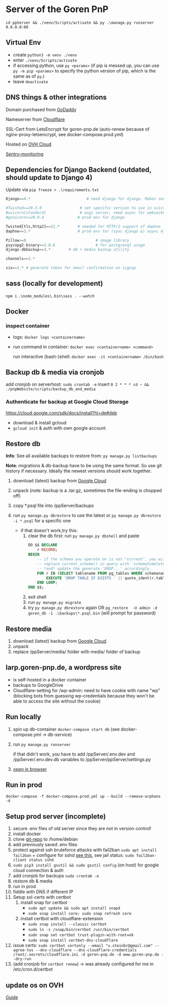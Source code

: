 # Server of the Goren PnP

`cd ppServer && ./venv/Scripts/activate && py .\manage.py runserver 0.0.0.0:80`

## Virtual Env
- create  `python3 -m venv ./venv`
- enter   `./venv/Scripts/activate`
- if accessing python, use `py <params>` (if pip is messed up, you can use `py -m pip <params>` to specify the python version of pip, which is the same as of `py`.)
- leave   `deactivate`


## DNS things & other integrations
Domain purchased from [GoDaddy](https://dcc.godaddy.com/control/goren-pnp.de/dns?plid=1&plid=1&sc_code=1)

Nameserver from [Cloudflare](https://dash.cloudflare.com/354217e3b0c6583d323ac8fe5cdde94a/goren-pnp.de)

SSL-Cert from LetsEncrypt for goren-pnp.de (auto-renew because of nginx-proxy-letsencrypt, see docker-compose.prod.yml)

Hosted on [OVH Cloud](https://www.ovh.com/manager/dedicated/#/vps/vps-fbeb6d68.vps.ovh.net/dashboard)

[Sentry-monitoring](https://sentry.io/organizations/i-org/issues/?project=6128752)

## Dependencies for Django Backend (outdated, should update to Django 4)

Update via `pip freeze > .\requirements.txt`

```python
Django==4.*							# need django for django. Makes sense, right?

#Twisted==20.3.0                 # set specific version to use in uvicorn (asgi-server)
#uvicorn[standard]               # asgi server, need async for websockets in chat (does not exist in alpine version of docker-image)
#gunicorn>=20.0.4				# prod env for django

Twisted[tls,http2]==21.*        # needed for HTTP/2 support of daphne
daphne==3.*                     # prod env for (sync django &) async django channels (via ws)

Pillow>=8								# image library
psycopg2-binary>=2.8.6					# for postgresql usage
django-dbbackup==3.*        # db + media backup utility

channels==3.*

six==1.* # generate token for email confirmation on signup

```

## sass (locally for development)
`npm i`
`.\node_modules\.bin\sass . --watch`

## Docker
### inspect container
* logs: `docker logs <containername>`
* run command in container: `docker exec <containername> <command>`

    run interactive (bash-)shell: `docker exec -it <containername> /bin/bash`


## Backup db & media via cronjob
add cronjob on serverhost: `sudo crontab -e`
insert `0 2 * * * cd ~ && ./pnpWebsite/scripts/backup_db_and_media`

### Authenticate for backup at Google Cloud Storage
https://cloud.google.com/sdk/docs/install?hl=de#deb
* download & install gcloud
* `gcloud init` & auth with own google account

## Restore db
**Info**: See all available backups to restore from: `py manage.py listbackups`

**Note**: migrations & db-backup have to be using the same format. So use git history if necessary. Ideally the newest versions should work together. 

1. download (latest) backup from [Google Cloud](https://console.cloud.google.com/storage/browser/backup-goren-pnp.appspot.com/backups?hl=de&project=backup-goren-pnp&pageState=(%22StorageObjectListTable%22:(%22f%22:%22%255B%255D%22))&prefix=&forceOnObjectsSortingFiltering=false)
2. unpack (note: backup is a .tar.gz, sometimes the file-ending is chopped off)
3. copy *.psql file into /ppServer/backups
4. run `py manage.py dbrestore` to use the latest or `py manage.py dbrestore -i *.psql` for a specific one

    * if that doesn't work,try this:
        1. clear the db first: run `py manage.py dbshell` and paste
            ```sql
            DO $$ DECLARE
                r RECORD;
            BEGIN
                -- if the schema you operate on is not "current", you will want to
                -- replace current_schema() in query with 'schematodeletetablesfrom'
                -- *and* update the generate 'DROP...' accordingly.
                FOR r IN (SELECT tablename FROM pg_tables WHERE schemaname = current_schema()) LOOP
                    EXECUTE 'DROP TABLE IF EXISTS ' || quote_ident(r.tablename) || ' CASCADE';
                END LOOP;
            END $$;
            ```
        2. exit shell
        3. run `py manage.py migrate`
        4. try `py manage.py dbrestore` again OR `pg_restore  -U admin -d goren_db -1 .\backups\*.psql.bin` (will prompt for password)

## Restore media
1. download (latest) backup from [Google Cloud](https://console.cloud.google.com/storage/browser/backup-goren-pnp.appspot.com/backups?hl=de&project=backup-goren-pnp&pageState=(%22StorageObjectListTable%22:(%22f%22:%22%255B%255D%22))&prefix=&forceOnObjectsSortingFiltering=false)
1. unpack
1. replace /ppServer/media/ folder with media/ folder of backup

## larp.goren-pnp.de, a wordpress site
* is self-hosted in a docker container
* backups to GoogleDrive
* Cloudflare-setting for /wp-admin: need to have cookie with name "wp" (blocking bots from guessing wp-credentials because they won't be able to access the site without the cookie)

## Run locally
1. spin up db-container `docker-compose start db` (see docker-compose.yml -> db-service)
2. run `py manage.py runserver`

    if that didn't work, you have to add /ppServer/.env.dev and /ppServer/.env.dev.db variables to /ppServer/ppServer/settings.py
3. [open in browser](http://localhost:8000)

## Run in prod
`docker-compose -f docker-compose.prod.yml up --build --remove-orphans -d`

## Setup prod server (incomplete)
1. secure .env files of old server since they are not in version control!
1. install docker
1. clone [git-repo](https://github.com/GorenPnP/pnpWebsite) to /home/debian
1. add previously saved .env files
1. protect against ssh bruteforce attacks with fail2ban `sudo apt install fail2ban` + configure for sshd [see this](https://www.golinuxcloud.com/fail2ban-ssh), see jail status: `sudo fail2ban-client status sshd`
1. `sudo pip3 install gsutil && sudo gsutil config` (on host) for google cloud connection & auth
1. add cronjob for backups `sudo crontab -e`
1. restore db & media
1. run in prod
1. fiddle with DNS if different IP
1. Setup ssl-certs with certbot
    1. install snap for certbot
        * `sudo apt update && sudo apt install snapd`
        * `sudo snap install core; sudo snap refresh core`
    1. install certbot with cloudflare-extension
        * `sudo snap install --classic certbot`
        * `sudo ln -s /snap/bin/certbot /usr/bin/certbot`
        * `sudo snap set certbot trust-plugin-with-root=ok`
        * `sudo snap install certbot-dns-cloudflare`
1. issue certs: `sudo certbot certonly --email "v.steinbr@gmail.com" --agree-tos --dns-cloudflare --dns-cloudflare-credentials /root/.secrets/cloudflare.ini -d goren-pnp.de -d www.goren-pnp.de --dry-run`
1. (add cronjob for `certbot renew`) -> was already configured for me in /etc/cron.d/certbot

## update os on OVH
[Guide](https://docs.ovh.com/de/public-cloud/upgrade-os/)